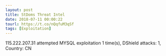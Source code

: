 ```yaml
---
layout: post
title: StDoms Threat Intel
date: 2018-07-11 00:00:22
tourl: https://t.co/nQqfuM3qSf
tags: [Exploitation]
---
```

115.222.207.31 attempted MYSQL exploitation 1 time(s), DShield attacks: 1, Country: CN